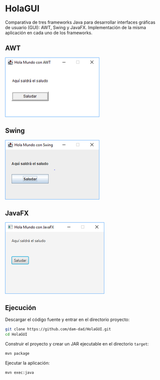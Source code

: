 # HolaGUI

Comparativa de tres frameworks Java para desarrollar interfaces gráficas de usuario (GUI): AWT, Swing y JavaFX. Implementación de la misma aplicación en cada uno de los frameworks.

## AWT

![Hola Mundo AWT](docs/images/holamundo-awt.png)

## Swing 

![Hola Mundo Swing](docs/images/holamundo-swing.png)

## JavaFX

![Hola Mundo JavaFX](docs/images/holamundo-javafx.png)

## Ejecución

Descargar el código fuente y entrar en el directorio proyecto:

```bash
git clone https://github.com/dam-dad/HolaGUI.git
cd HolaGUI
```

Construir el proyecto y crear un JAR ejecutable en el directorio `target`:

```bash
mvn package
```

Ejecutar la aplicación:

```bash
mvn exec:java
```
